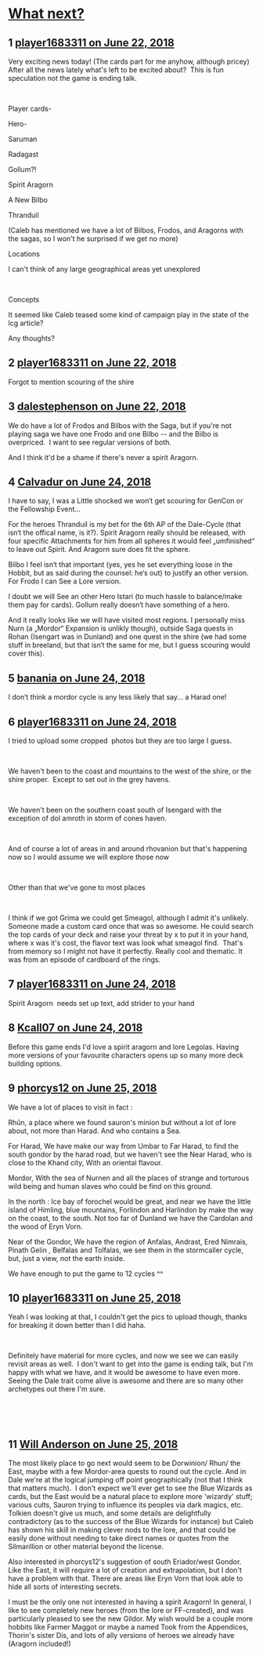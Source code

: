 # [What next?](https://community.fantasyflightgames.com/topic/278142-what-next/)

## 1 [player1683311 on June 22, 2018](https://community.fantasyflightgames.com/topic/278142-what-next/?do=findComment&comment=3381542)

Very exciting news today! (The cards part for me anyhow, although pricey)  After all the news lately what's left to be excited about?  This is fun speculation not the game is ending talk. 

 

Player cards-

Hero-

Saruman 

Radagast 

Gollum?!

Spirit Aragorn

A New Bilbo 

Thranduil

(Caleb has mentioned we have a lot of Bilbos, Frodos, and Aragorns with the sagas, so I won't he surprised if we get no more)

Locations

I can't think of any large geographical areas yet unexplored 

 

Concepts 

It seemed like Caleb teased some kind of campaign play in the state of the lcg article?

Any thoughts?  

## 2 [player1683311 on June 22, 2018](https://community.fantasyflightgames.com/topic/278142-what-next/?do=findComment&comment=3381559)

Forgot to mention scouring of the shire

## 3 [dalestephenson on June 22, 2018](https://community.fantasyflightgames.com/topic/278142-what-next/?do=findComment&comment=3381753)

We do have a lot of Frodos and Bilbos with the Saga, but if you're not playing saga we have one Frodo and one Bilbo -- and the Bilbo is overpriced.  I want to see regular versions of both.

And I think it'd be a shame if there's never a spirit Aragorn.

## 4 [Calvadur on June 24, 2018](https://community.fantasyflightgames.com/topic/278142-what-next/?do=findComment&comment=3383822)

I have to say, I was a Little shocked we won‘t get scouring for GenCon or the Fellowship Event...

For the heroes Thranduil is my bet for the 6th AP of the Dale-Cycle (that isn‘t the offical name, is it?). Spirit Aragorn really should be released, with four specific Attachments for him from all spheres it would feel „umfinished“ to leave out Spirit. And Aragorn sure does fit the sphere. 

Bilbo I feel isn‘t that important (yes, yes he set everything loose in the Hobbit, but as said during the counsel: he‘s out) to justify an other version. For Frodo I can See a Lore version. 

I doubt we will See an other Hero Istari (to much hassle to balance/make them pay for cards). Gollum really doesn‘t have something of a hero. 

And it really looks like we will have visited most regions. I personally miss Nurn (a „Mordor“ Expansion is unlikly though), outside Saga quests in Rohan (Isengart was in Dunland) and one quest in the shire (we had some stuff in breeland, but that isn‘t the same for me, but I guess scouring would cover this). 

## 5 [banania on June 24, 2018](https://community.fantasyflightgames.com/topic/278142-what-next/?do=findComment&comment=3383830)

I don’t think a mordor cycle is any less likely that say... a Harad one!

## 6 [player1683311 on June 24, 2018](https://community.fantasyflightgames.com/topic/278142-what-next/?do=findComment&comment=3383843)

I tried to upload some cropped  photos but they are too large I guess. 

 

We haven't been to the coast and mountains to the west of the shire, or the shire proper.  Except to set out in the grey havens. 

 

We haven't been on the southern coast south of Isengard with the exception of dol amroth in storm of cones haven.

 

And of course a lot of areas in and around rhovanion but that's happening now so I would assume we will explore those now 

 

Other than that we've gone to most places

 

I think if we got Grima we could get Smeagol, although I admit it's unlikely.  Someone made a custom card once that was so awesome. He could search the top cards of your deck and raise your threat by x to put it in your hand, where x was it's cost, the flavor text was look what smeagol find.  That's from memory so I might not have it perfectly. Really cool and thematic. It was from an episode of cardboard of the rings. 

## 7 [player1683311 on June 24, 2018](https://community.fantasyflightgames.com/topic/278142-what-next/?do=findComment&comment=3383845)

Spirit Aragorn  needs set up text, add strider to your hand 

## 8 [Kcall07 on June 24, 2018](https://community.fantasyflightgames.com/topic/278142-what-next/?do=findComment&comment=3383850)

Before this game ends I'd love a spirit aragorn and lore Legolas. Having more versions of your favourite characters opens up so many more deck building options.

## 9 [phorcys12 on June 25, 2018](https://community.fantasyflightgames.com/topic/278142-what-next/?do=findComment&comment=3384239)

We have a lot of places to visit in fact :

Rhûn, a place where we found sauron's minion but without a lot of lore about, not more than Harad. And who contains a Sea.

For Harad, We have make our way from Umbar to Far Harad, to find the south gondor by the harad road, but we haven't see the Near Harad, who is close to the Khand city, With an oriental flavour.

Mordor, With the sea of Nurnen and all the places of strange and torturous wild being and human slaves who could be find on this ground.

In the north : Ice bay of forochel would be great, and near we have the little island of Himling, blue mountains, Forlindon and Harlindon by make the way on the coast, to the south. Not too far of Dunland we have the Cardolan and the wood of Eryn Vorn.

Near of the Gondor, We have the region of Anfalas, Andrast, Ered Nimrais, Pinath Gelin , Belfalas and Tolfalas, we see them in the stormcaller cycle, but, just a view, not the earth inside.

We have enough to put the game to 12 cycles ^^

## 10 [player1683311 on June 25, 2018](https://community.fantasyflightgames.com/topic/278142-what-next/?do=findComment&comment=3384289)

Yeah I was looking at that, I couldn't get the pics to upload though, thanks for breaking it down better than I did haha.

 

Definitely have material for more cycles, and now we see we can easily revisit areas as well.  I don't want to get into the game is ending talk, but I'm happy with what we have, and it would be awesome to have even more. Seeing the Dale trait come alive is awesome and there are so many other archetypes out there I'm sure.   

 

 

## 11 [Will Anderson on June 25, 2018](https://community.fantasyflightgames.com/topic/278142-what-next/?do=findComment&comment=3384530)

The most likely place to go next would seem to be Dorwinion/ Rhun/ the East, maybe with a few Mordor-area quests to round out the cycle. And in Dale we're at the logical jumping off point geographically (not that I think that matters much).  I don't expect we'll ever get to see the Blue Wizards as cards, but the East would be a natural place to explore more 'wizardy' stuff; various cults, Sauron trying to influence its peoples via dark magics, etc. Tolkien doesn't give us much, and some details are delightfully contradictory (as to the success of the Blue Wizards for instance) but Caleb has shown his skill in making clever nods to the lore, and that could be easily done without needing to take direct names or quotes from the Silmarillion or other material beyond the license. 

Also interested in phorcys12's suggestion of south Eriador/west Gondor. Like the East, it will require a lot of creation and extrapolation, but I don't have a problem with that. There are areas like Eryn Vorn that look able to hide all sorts of interesting secrets.

I must be the only one not interested in having a spirit Aragorn! In general, I like to see completely new heroes (from the lore or FF-created), and was particularly pleased to see the new Gildor. My wish would be a couple more hobbits like Farmer Maggot or maybe a named Took from the Appendices, Thorin's sister Dis, and lots of ally versions of heroes we already have (Aragorn included!)

